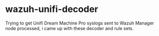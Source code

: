 # wazuh-unifi-decoder
Trying to get Unifi Dream Machine Pro syslogs sent to Wazuh Manager node processed, i came up with these decoder and rule sets.
